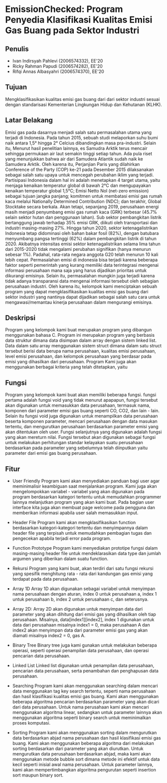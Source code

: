 # EmissionChecked: Program Penyedia Klasifikasi Kualitas Emisi Gas Buang pada Sektor Industri

## Penulis
- Ivan Indirsyah Pahlevi (2006574332), EE'20
- Ricky Rahman Papudi (2006574282), EE'20
- Rifqi Annas Albasyahri (2006574370), EE'20

## Tujuan
Mengklasifikasikan kualitas emisi gas buang dari dari sektor industri sesuai dengan standarisasi Kementerian Lingkungan Hidup dan Kehutanan (KLHK).

## Latar Belakang
Emisi gas pada dasarnya menjadi salah satu permasalahan utama yang terjadi di Indonesia. Pada tahun 2015, sebuah studi melaporkan suhu bumi naik antara 1,5° hingga 2° Celcius dibandingkan masa pra-industri. Selain itu, Menurut hasil penelitian lainnya, es Samudra Arktik terus mencair sehingga permukaan air laut semakin tinggi setiap tahun. Ada pula riset yang menunjukkan bahwa air dari Samudera Atlantik	sudah naik ke Samudera Arktik. Oleh karena itu, Perjanjian Paris yang dilahirkan Conference of the Party (COP)	ke-21 pada Desember 2015 dilaksanakan sebagai salah satu upaya untuk mencegah perubahan iklim yang terjadi.	Partisipasi Indonesia dalam hal ini adalah menetapkan 4 target utama, yaitu menjaga kenaikan temperatur global	di bawah 2°C dan mengupayakan kenaikan temperatur global 1,5°C; Emisi Netto Nol (net-zero emission)	sebagai tujuan jangka panjang; komitmen untuk membatasi emisi gas rumah kaca melalui Nationally Determined Contribution (NDC); dan terakhir, Global Stocktake secara berkala. Akan tetapi, sepanjang 2019, perusahaan energi masih menjadi penyumbang	emisi gas rumah kaca (GRK) terbesar (45.7% selain sektor hutan dan penggunaan lahan). Sub sektor pembangkitan listrik	bertanggung jawab terhadap 35% emisi GRK, diikuti oleh transportasi dan industri masing-masing 27%. Hingga tahun 2020,	sektor ketenagalistrikan Indonesia tetap didominasi oleh bahan bakar fosil (82%), dengan batubara menyumbang pangsa tertinggi (62%) dalam pembangkitan listrik di tahun 2020. Akibatnya intensitas emisi sektor ketenagalistrikan selama lima tahun dari 2015-2020 tidak mengalami perubahan signifikan (hanya menurun sebesar 1%). Padahal, rata-rata negara anggota G20 telah menurun 10 kali lebih cepat.  Permasalahan emisi di indonesia bisa terjadi karena beberapa faktor seperti pemerintah yang kurang memiliki data terintegrasi mengenai informasi perusahaan mana saja yang harus dijadikan prioritas untuk dikurangi emisinya. Selain itu, permasalahan mungkin juga terjadi karena tidak adanya transparansi data mengenai informasi tersebut oleh sebagian perusahaan industri.	Oleh karena itu, kelompok kami menciptakan sebuah program yang dapat mengklasifikasikan kualitas emisi gas buang dari sektor industri	yang nantinya dapat dijadikan sebagai salah satu cara untuk mengawasi/memantau kinerja perusahaan dalam mengurangi emisinya.

## Deskripsi
Program yang kelompok kami buat merupakan program yang dibangun menggunakan bahasa C. Program ini merupakan program yang berbasis data struktur dimana data disimpan dalam array dengan sistem linked list. Data dalam satu array menggunakan sistem struct dimana dalam satu struct tersebut berisi data berupa nama perusahaan, kualitas emisi perusahaan, level emisi perusahaan, dan kelompok perusahaan yang berdasar pada emisi yang dihasilkan dari perusahaan. Program Kami juga akan menggunakan berbagai kriteria yang telah ditetapkan, yaitu
	
## Fungsi
Program yang kelompok kami buat akan memiliki beberapa fungsi. fungsi pertama adalah fungsi void yang tidak menurut apapapun, fungsi tersebut akan digunakan untuk memasukkan data perusahaan, termasuk nama, komponen dari parameter emisi gas buang seperti CO, CO2, dan lain - lain. Selain itu fungsi void juga digunakan untuk menampilkan data perusahaan beserta komponen parameter, mencari perusahaan dengan data masukan tertentu, dan mengurutkan perusahaan berdasarkan parameter emisi yang akan ditentukan oleh user. Fungsi selanjutnya yang digunakan adalah fungsi yang akan mereturn nilai. Fungsi tersebut akan digunakan sebagai fungsi untuk melakukan perhitungan	standar kelayakan suatu perusahaan berdasarkan pada parameter yang sebelumnya telah diinputkan yaitu parameter dari emisi gas buang perusahaan.

## Fitur
- User Friendly
Program kami akan menyediakan panduan bagi user agar meminimalisir keambiguan saat menjalankan program. Kami juga akan mengelompokkan variabel - variabel yang akan digunakan pada program berdasarkan kategori tertentu untuk memudahkan programmer lainnya melanjutkan program yang akan kami buat. Pada bagian user interface kita juga akan membuat page welcome pada pengguna dan	memberikan informasi apabila user salah memasukkan input.
	
- Header File
Program kami akan mengklasifikasikan function berdasarkan kategori-kategori tertentu dan menyimpannya dalam header file yang terpisah untuk memudahkan pembagian tugas dan pengecekan apabila terjadi error pada program.
	
- Function Prototype
Program kami menyediakan prototipe fungsi dalam masing-masing header file untuk mendeklarasikan data type dan jumlah argumen yang diberikan dalam suatu function.
	
- Rekursi
Program yang kami buat, akan terdiri dari satu fungsi rekursi yang spesifik menghitung rata - rata dari kandungan gas emisi yang terdapat pada data perusahaan.
	
- Array 1D
Array 1D akan digunakan sebagai variabel untuk menyimpan nama perusahaan dengan aturan, index 0 untuk perusahaan a, index 1 untuk perusahaan b, index 2 untuk perusahaan c, dan seterusnya.
	
- Array 2D:
Array 2D akan digunakan untuk menyimpan data dari parameter yang akan dihitung dari emisi gas yang dihasilkan oleh tiap perusahaan. Misalnya, data[index1][index2], index 1 digunakan untuk data dari perusahaan misalnya index1 = 0, maka perusahaan A dan index2 akan menyimpan data dari parameter emisi gas yang akan diamati misalnya index2 = 0, gas A.

- Binary Tree
Binary tree juga kami gunakan untuk melakukan beberapa operasi, seperti operasi penampilan data perusahaan, dan operasi pencarian data perusahaan.

- Linked List
Linked list digunakan untuk penampilan data perusahaan, pencarian data perusahaan, serta penambahan dan penghapusan data perusahaan.

- Searching
Program kami akan menggunakan searching dalam mencari data menggunakan tag key search tertentu, seperti nama perusahaan dan hasil klasifikasi kualitas emisi gas buang. Kami akan menggunakan beberapa algoritma pencarian berdasarkan parameter yang akan dicari dari data perusahaan. Untuk nama perusahaan kami akan mencari menggunakan algoritma linear, sedangkan untuk parameter lainnya akan menggunakan algoritma seperti binary search untuk meminimalkan proses komputasi.

- Sorting
Program kami akan menggunakan sorting dalam mengurutkan data berdasarkan abjad nama perusahaan dan hasil klasifikasi emisi gas buang. Kami akan menggunakan beberapa algoritma dari melakukan sorting berdasarkan dari parameter yang akan diurutkan. Untuk mengurutkan data perusahaan berdasarkan abjad, maka kami akan menggunakan metode bubble sort dimana metode ini efektif untuk data kecil seperti inisial awal nama perusahaan. Untuk parameter lainnya, kami akan mempertimbangkan algoritma pengurutan seperti insertion sort maupun binary sort.
